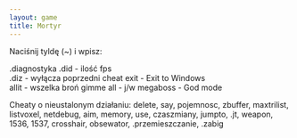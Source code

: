 ```yaml
---
layout: game
title: Mortyr
---
```


Naciśnij tyldę (~) i wpisz:

.diagnostyka
.did 		- ilość fps		
.diz 		- wyłącza poprzedni cheat
exit 		- Exit to Windows		
allit 		- wszelka broń
gimme all	 	- j/w
megaboss 	- God mode

Cheaty o nieustalonym działaniu: delete, say, pojemnosc, zbuffer, 
maxtrilist, 
listvoxel, netdebug, aim, memory, use, czaszmiany, jumpto, .jt, 
weapon, 
1536, 1537, crosshair, obsewator, .przemieszczanie, .zabig

